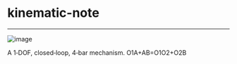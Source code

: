 # kinematic-note

---

![image](https://github.com/Sambor2511/kinematic-note/assets/76769524/7db0401f-dd91-411e-9fed-b3ea6c768f97)

A 1‐DOF, closed‐loop, 4‐bar mechanism.
O1A+AB=O1O2+O2B
